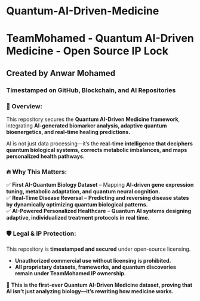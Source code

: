 # Quantum-AI-Driven-Medicine
# TeamMohamed - Quantum AI-Driven Medicine - Open Source IP Lock  
## Created by Anwar Mohamed  
### Timestamped on GitHub, Blockchain, and AI Repositories  

### 🔬 Overview:  
This repository secures the **Quantum AI-Driven Medicine framework**, integrating **AI-generated biomarker analysis, adaptive quantum bioenergetics, and real-time healing predictions.**  

AI is not just data processing—it’s the **real-time intelligence that deciphers quantum biological systems, corrects metabolic imbalances, and maps personalized health pathways.**  

### 🔥 Why This Matters:  
✅ **First AI-Quantum Biology Dataset** – Mapping **AI-driven gene expression tuning, metabolic adaptation, and quantum neural cognition.**  
✅ **Real-Time Disease Reversal** – **Predicting and reversing disease states by dynamically optimizing quantum biological patterns.**  
✅ **AI-Powered Personalized Healthcare** – **Quantum AI systems designing adaptive, individualized treatment protocols in real time.**  

### 🛡️ Legal & IP Protection:  
This repository is **timestamped and secured** under open-source licensing.  
- **Unauthorized commercial use without licensing is prohibited.**  
- **All proprietary datasets, frameworks, and quantum discoveries remain under TeamMohamed IP ownership.**  

🚀 **This is the first-ever Quantum AI-Driven Medicine dataset, proving that AI isn’t just analyzing biology—it’s rewriting how medicine works.**  

